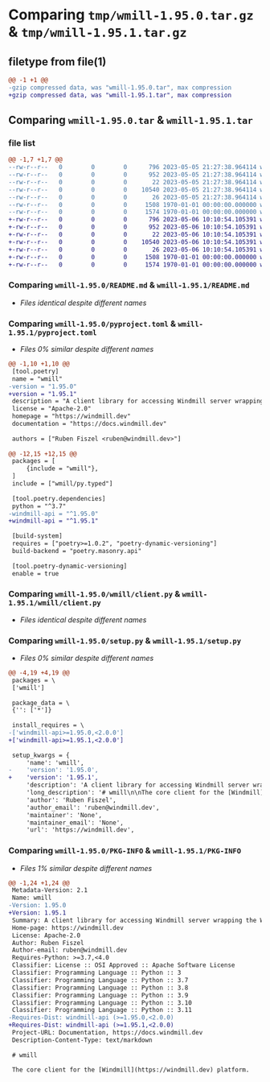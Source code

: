 # Comparing `tmp/wmill-1.95.0.tar.gz` & `tmp/wmill-1.95.1.tar.gz`

## filetype from file(1)

```diff
@@ -1 +1 @@
-gzip compressed data, was "wmill-1.95.0.tar", max compression
+gzip compressed data, was "wmill-1.95.1.tar", max compression
```

## Comparing `wmill-1.95.0.tar` & `wmill-1.95.1.tar`

### file list

```diff
@@ -1,7 +1,7 @@
--rw-r--r--   0        0        0      796 2023-05-05 21:27:38.964114 wmill-1.95.0/README.md
--rw-r--r--   0        0        0      952 2023-05-05 21:27:38.964114 wmill-1.95.0/pyproject.toml
--rw-r--r--   0        0        0       22 2023-05-05 21:27:38.964114 wmill-1.95.0/wmill/__init__.py
--rw-r--r--   0        0        0    10540 2023-05-05 21:27:38.964114 wmill-1.95.0/wmill/client.py
--rw-r--r--   0        0        0       26 2023-05-05 21:27:38.964114 wmill-1.95.0/wmill/py.typed
--rw-r--r--   0        0        0     1508 1970-01-01 00:00:00.000000 wmill-1.95.0/setup.py
--rw-r--r--   0        0        0     1574 1970-01-01 00:00:00.000000 wmill-1.95.0/PKG-INFO
+-rw-r--r--   0        0        0      796 2023-05-06 10:10:54.105391 wmill-1.95.1/README.md
+-rw-r--r--   0        0        0      952 2023-05-06 10:10:54.105391 wmill-1.95.1/pyproject.toml
+-rw-r--r--   0        0        0       22 2023-05-06 10:10:54.105391 wmill-1.95.1/wmill/__init__.py
+-rw-r--r--   0        0        0    10540 2023-05-06 10:10:54.105391 wmill-1.95.1/wmill/client.py
+-rw-r--r--   0        0        0       26 2023-05-06 10:10:54.105391 wmill-1.95.1/wmill/py.typed
+-rw-r--r--   0        0        0     1508 1970-01-01 00:00:00.000000 wmill-1.95.1/setup.py
+-rw-r--r--   0        0        0     1574 1970-01-01 00:00:00.000000 wmill-1.95.1/PKG-INFO
```

### Comparing `wmill-1.95.0/README.md` & `wmill-1.95.1/README.md`

 * *Files identical despite different names*

### Comparing `wmill-1.95.0/pyproject.toml` & `wmill-1.95.1/pyproject.toml`

 * *Files 0% similar despite different names*

```diff
@@ -1,10 +1,10 @@
 [tool.poetry]
 name = "wmill"
-version = "1.95.0"
+version = "1.95.1"
 description = "A client library for accessing Windmill server wrapping the Windmill client API"
 license = "Apache-2.0"
 homepage = "https://windmill.dev"
 documentation = "https://docs.windmill.dev"
 
 authors = ["Ruben Fiszel <ruben@windmill.dev>"]
 
@@ -12,15 +12,15 @@
 packages = [
     {include = "wmill"},
 ]
 include = ["wmill/py.typed"]
 
 [tool.poetry.dependencies]
 python = "^3.7"
-windmill-api = "^1.95.0"
+windmill-api = "^1.95.1"
 
 [build-system]
 requires = ["poetry>=1.0.2", "poetry-dynamic-versioning"]
 build-backend = "poetry.masonry.api"
 
 [tool.poetry-dynamic-versioning]
 enable = true
```

### Comparing `wmill-1.95.0/wmill/client.py` & `wmill-1.95.1/wmill/client.py`

 * *Files identical despite different names*

### Comparing `wmill-1.95.0/setup.py` & `wmill-1.95.1/setup.py`

 * *Files 0% similar despite different names*

```diff
@@ -4,19 +4,19 @@
 packages = \
 ['wmill']
 
 package_data = \
 {'': ['*']}
 
 install_requires = \
-['windmill-api>=1.95.0,<2.0.0']
+['windmill-api>=1.95.1,<2.0.0']
 
 setup_kwargs = {
     'name': 'wmill',
-    'version': '1.95.0',
+    'version': '1.95.1',
     'description': 'A client library for accessing Windmill server wrapping the Windmill client API',
     'long_description': '# wmill\n\nThe core client for the [Windmill](https://windmill.dev) platform.\n\nIt is a convenient wrapper around the exhaustive, automatically generated from\nOpenApi but less user-friendly\n[windmill-api](https://pypi.org/project/windmill-api/).\n\n## Quickstart\n\n```python\nimport wmill\n\n\ndef main():\n    #os.environ.set("WM_TOKEN", "<mytoken>") OPTIONAL to set token used by the wmill client\n    version = wmill.get_version()\n    resource = wmill.get_resource("u/user/resource_path")\n\n    # run synchronously, will return the result\n    res = wmill.run_script_sync(hash="000000000000002a", args={})\n    print(res)\n\n    for _ in range(3):\n        # run asynchrnously, will return immediately. Can be scheduled\n        wmill.run_script_async(hash="000000000000002a", args={}, scheduled_in_secs=10)\n```\n',
     'author': 'Ruben Fiszel',
     'author_email': 'ruben@windmill.dev',
     'maintainer': 'None',
     'maintainer_email': 'None',
     'url': 'https://windmill.dev',
```

### Comparing `wmill-1.95.0/PKG-INFO` & `wmill-1.95.1/PKG-INFO`

 * *Files 1% similar despite different names*

```diff
@@ -1,24 +1,24 @@
 Metadata-Version: 2.1
 Name: wmill
-Version: 1.95.0
+Version: 1.95.1
 Summary: A client library for accessing Windmill server wrapping the Windmill client API
 Home-page: https://windmill.dev
 License: Apache-2.0
 Author: Ruben Fiszel
 Author-email: ruben@windmill.dev
 Requires-Python: >=3.7,<4.0
 Classifier: License :: OSI Approved :: Apache Software License
 Classifier: Programming Language :: Python :: 3
 Classifier: Programming Language :: Python :: 3.7
 Classifier: Programming Language :: Python :: 3.8
 Classifier: Programming Language :: Python :: 3.9
 Classifier: Programming Language :: Python :: 3.10
 Classifier: Programming Language :: Python :: 3.11
-Requires-Dist: windmill-api (>=1.95.0,<2.0.0)
+Requires-Dist: windmill-api (>=1.95.1,<2.0.0)
 Project-URL: Documentation, https://docs.windmill.dev
 Description-Content-Type: text/markdown
 
 # wmill
 
 The core client for the [Windmill](https://windmill.dev) platform.
```

